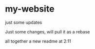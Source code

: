# my-website

just some updates

Just some changes, will pull it as a rebase

all together a new readme at 2:11
